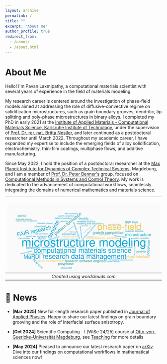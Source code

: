 ```yaml
---
layout: archive
permalink: /
title: ""
excerpt: "About me"
author_profile: true
redirect_from: 
  - /about/
  - /about.html
---
```

About Me 
==========

Hello! I'm Pavan Laxmipathy, a computational materials scientist with several years of experience in the field of materials modeling.

My research career is centered around the investigation of phase-field models aimed at addressing the role of diffusive-convective regime on 
solidification microstructures, such as grain boundary grooves, dendritic, tip splitting and poly-phase microstructures in binary alloys. 
I completed my PhD in early 2021 at the [Institute of Applied Materials - Computational Materials Science, Karlsruhe Institute of Technology](https://www.iam.kit.edu/mms/),
 under the supervision of [Prof. Dr. rer. nat. Britta Nestler](https://www.iam.kit.edu/mms/Mitarbeiter_nestler.php), 
 and later continued as a postdoctoral researcher until March 2022. Throughout my academic career, I have expanded 
 my expertise to include the emerging fields of alloy solidification,  electrochemistry, thin-film coatings, multiphase flows, and additive manufacturing.

Since May 2022, I hold the position of a postdoctoral researcher at the 
[Max Planck Institute for Dynamics of Complex Technical Systems](https://www.mpi-magdeburg.mpg.de/), Magdeburg, 
and I am a member of [Prof. Dr. Peter Benner's](https://www.mpi-magdeburg.mpg.de/person/26532/16319) group, focused on 
[Computational Methods in Systems and Control Theory](https://www.mpi-magdeburg.mpg.de/csc). My work is dedicated to the 
advancement of computational workflows, seamlessly integrating the domains of numerical mathematics and materials science. 

| <br/><img src="/images/wordcloud_new6.png" width = "100%" height = "100%" style="border-style: none"/> | 
|:--:| 
| *Created using  wordclouds.com*


📢 News
==========
*   **[Mar 2025]** New full-length research paper published in [Journal of Applied Physics](https://doi.org/10.1063/5.0260488). Happy to share our latest findings on grain boundary grooving and the role of interfacial surface anisotropy. 

*   **[Oct 2024]** Scientific Computing - I (WiSe 24/25) course at [Otto-von-Guericke-Universität Magdeburg](https://www.ovgu.de/), see [Teaching](https://vpavan1920.github.io/teaching) for more details

*   **[May 2024]** Pleased to announce our latest research paper on [arXiv](http://arxiv.org/abs/2405.00028). Dive into our findings on computational workflows in mathematical sciences now!